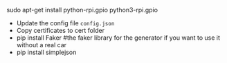 sudo apt-get install python-rpi.gpio python3-rpi.gpio 

- Update the config file `config.json`
- Copy certificates to cert folder
- pip install Faker #the faker library for the generator if you want to use it without a real car
- pip install simplejson
